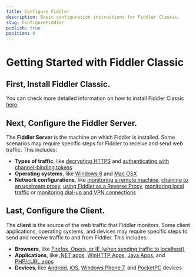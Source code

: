 ```yaml
---
title: Configure Fiddler
description: Basic configuration instructions for Fiddler Classic.
slug: ConfigureFiddler
publish: true
position: 0
---
```


Getting Started with Fiddler Classic
===================================

First, Install Fiddler Classic.
----------------------------

You can check more detailed information on how to install Fiddler Classic [here][1].

Next, Configure the Fiddler Server.
-----------------------------------

The **Fiddler Server** is the machine on which Fiddler is installed. Some scenarios may require specific steps for Fiddler to receive and send web traffic. This includes:

+ **Types of traffic**, like [decrypting HTTPS][3] and [authenticating with channel-binding tokens][19]
+ **Operating systems**, like [Windows 8][2] and [Mac OSX][4]
+ **Network configurations**, like [monitoring a remote machine][14], [chaining to an upstream proxy][5], [using Fiddler as a Reverse Proxy][6], [monitoring local traffic][10] or [monitoring dial-up and VPN connections][7]

Last, Configure the Client.
---------------------------

The **client** is the source of the web traffic that Fiddler monitors. Some client applications, operating systems, and devices may require specific steps to send and receive traffic to and from Fiddler. This includes:

+ **Browsers**, like [Firefox, Opera, or IE (when sending traffic to localhost)][8]
+ **Applications**, like [.NET apps][9], [WinHTTP Apps][11], [Java Apps][12], and [PHP/cURL apps][13]
+ **Devices**, like [Android][15], [iOS][16], [Windows Phone 7][17], and [PocketPC][18] devices

[1]: ./InstallFiddler
[2]: ./ConfigureFiddlerForWin8
[3]: ./DecryptHTTPS
[4]: ./ConfigureForMac
[5]: ./ChainToUpstreamProxy
[6]: ./UseFiddlerAsReverseProxy
[7]: ./MonitorDialupAndVPN
[8]: ./ConfigureBrowsers
[9]: ./ConfigureDotNETApp
[10]: ./MonitorLocalTraffic
[11]: ./ConfigureWinHTTPApp
[12]: ./ConfigureJavaApp
[13]: ./ConfigurePHPcURL
[14]: ./MonitorRemoteMachine
[15]: ./ConfigureForAndroid
[16]: ./ConfigureForiOS
[17]: ./MonitorWindowsPhone7
[18]: ./MonitorPocketPC
[19]: ./AuthenticateWithCBT

